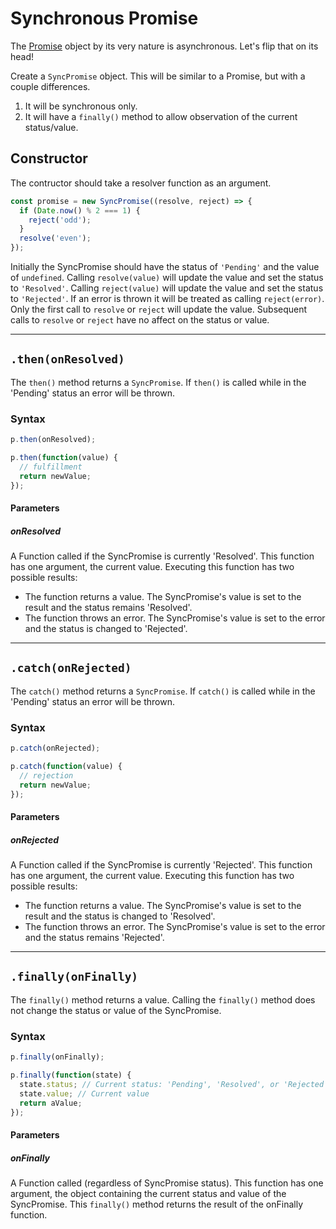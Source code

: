 # Synchronous Promise

The [Promise](https://developer.mozilla.org/en-US/docs/Web/JavaScript/Reference/Global_Objects/Promise) object by its very nature is asynchronous.  Let's flip that on its head!

Create a `SyncPromise` object.  This will be similar to a Promise, but with a couple differences.
1. It will be synchronous only.
2. It will have a `finally()` method to allow observation of the current status/value.

## Constructor
The contructor should take a resolver function as an argument.

```js
const promise = new SyncPromise((resolve, reject) => {
  if (Date.now() % 2 === 1) {
    reject('odd');
  }
  resolve('even');
});
```

Initially the SyncPromise should have the status of `'Pending'` and the value of `undefined`.  Calling `resolve(value)` will update the value and set the status to `'Resolved'`.  Calling `reject(value)` will update the value and set the status to `'Rejected'`.  If an error is thrown it will be treated as calling `reject(error)`.  Only the first call to `resolve` or `reject` will update the value.  Subsequent calls to `resolve` or `reject` have no affect on the status or value.

-----
## `.then(onResolved)`
The `then()` method returns a `SyncPromise`.  If `then()` is called while in the 'Pending' status an error will be thrown.

### Syntax
```js
p.then(onResolved);

p.then(function(value) {
  // fulfillment
  return newValue;
});
```

#### Parameters

##### onResolved
A Function called if the SyncPromise is currently 'Resolved'.  This function has one argument, the current value.  Executing this function has two possible results:
- The function returns a value.  The SyncPromise's value is set to the result and the status remains 'Resolved'.
- The function throws an error.  The SyncPromise's value is set to the error and the status is changed to 'Rejected'.

-----
## `.catch(onRejected)`
The `catch()` method returns a `SyncPromise`.  If `catch()` is called while in the 'Pending' status an error will be thrown.

### Syntax
```js
p.catch(onRejected);

p.catch(function(value) {
  // rejection
  return newValue;
});
```

#### Parameters

##### onRejected
A Function called if the SyncPromise is currently 'Rejected'.  This function has one argument, the current value.  Executing this function has two possible results:
- The function returns a value.  The SyncPromise's value is set to the result and the status is changed to 'Resolved'.
- The function throws an error.  The SyncPromise's value is set to the error and the status remains 'Rejected'.

-----
## `.finally(onFinally)`
The `finally()` method returns a value.  Calling the `finally()` method does not change the status or value of the SyncPromise.

### Syntax
```js
p.finally(onFinally);

p.finally(function(state) {
  state.status; // Current status: 'Pending', 'Resolved', or 'Rejected'
  state.value; // Current value
  return aValue;
});
```

#### Parameters

##### onFinally
A Function called (regardless of SyncPromise status).  This function has one argument, the object containing the current status and value of the SyncPromise.  This `finally()` method returns the result of the onFinally function.
